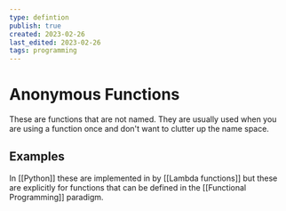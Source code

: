 ```yaml
---
type: defintion
publish: true
created: 2023-02-26
last_edited: 2023-02-26
tags: programming
---
```

# Anonymous Functions
These are functions that are not named. They are usually used when you are using a function once and don't want to clutter up the name space. 

## Examples
In [[Python]] these are implemented in by [[Lambda functions]] but these are explicitly for functions that can be defined in the [[Functional Programming]] paradigm.